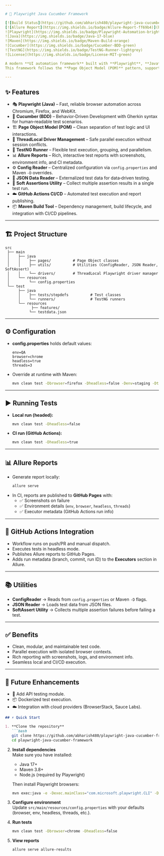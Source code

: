 ```yaml
---

# 🚀 Playwright Java Cucumber Framework  

[![Build Status](https://github.com/abharish480/playwright-java-cucumber-framework/actions/workflows/maven.yml/badge.svg)](https://github.com/abharish480/playwright-java-cucumber-framework/actions)
[![Allure Report](https://img.shields.io/badge/Allure-Report-ff69b4)](https://abharish480.github.io/playwright-java-cucumber-framework/)  
![Playwright](https://img.shields.io/badge/Playwright-Automation-brightgreen)  
![Java](https://img.shields.io/badge/Java-17-blue)  
![Maven](https://img.shields.io/badge/Maven-Build-orange)  
![Cucumber](https://img.shields.io/badge/Cucumber-BDD-green)  
![TestNG](https://img.shields.io/badge/TestNG-Runner-lightgrey)  
![License](https://img.shields.io/badge/License-MIT-green)  

A modern **UI automation framework** built with **Playwright**, **Java**, **Cucumber**, and **Maven**, designed for scalability, maintainability, and CI/CD integration.  
This framework follows the **Page Object Model (POM)** pattern, supports **parallel execution** with `ThreadLocal`, integrates with **Allure Reports**, and runs seamlessly on **GitHub Actions**.

---
```


## ✨ Features

- 🎭 **Playwright (Java)** – Fast, reliable browser automation across Chromium, Firefox, and WebKit.  
- 🥒 **Cucumber (BDD)** – Behavior‑Driven Development with Gherkin syntax for human‑readable test scenarios.  
- 🏗 **Page Object Model (POM)** – Clean separation of test logic and UI interactions.  
- 🧵 **ThreadLocal Driver Management** – Safe parallel execution without session conflicts.  
- 🧪 **TestNG Runner** – Flexible test execution, grouping, and parallelism.  
- 📊 **Allure Reports** – Rich, interactive test reports with screenshots, environment info, and CI metadata.  
- ⚙️ **Config Reader** – Centralized configuration via `config.properties` and Maven `-D` overrides.  
- 📂 **JSON Data Reader** – Externalized test data for data‑driven testing.  
- 🧷 **Soft Assertions Utility** – Collect multiple assertion results in a single test run.  
- ☁️ **GitHub Actions CI/CD** – Automated test execution and report publishing.  
- 📦 **Maven Build Tool** – Dependency management, build lifecycle, and integration with CI/CD pipelines.  

---

## 🏗 Project Structure

```
src
 ├── main
 │    ├── java
 │    │    ├── pages/          # Page Object classes
 │    │    ├── utils/          # Utilities (ConfigReader, JSON Reader, SoftAssert)
 │    │    └── drivers/        # ThreadLocal Playwright driver manager
 │    └── resources
 │         └── config.properties
 └── test
      ├── java
      │    ├── tests/stepdefs          # Test classes
      │    └── runners/                # TestNG runners
      └── resources
            ├── features/  
           └── testdata.json
```

---

## ⚙️ Configuration

- **config.properties** holds default values:
  ```properties
  env=QA
  browser=chrome
  headless=true
  threads=3
  ```
- Override at runtime with Maven:
  ```bash
  mvn clean test -Dbrowser=firefox -Dheadless=false -Denv=staging -Dthreads=2 -Dtags=@regression
  ```

---

## ▶️ Running Tests

- **Local run (headed):**
  ```bash
  mvn clean test -Dheadless=false
  ```

- **CI run (GitHub Actions):**
  ```bash
  mvn clean test -Dheadless=true
  ```

---

## 📊 Allure Reports

- Generate report locally:
  ```bash
  allure serve
  ```
- In CI, reports are published to **GitHub Pages** with:
  - ✅ Screenshots on failure  
  - ✅ Environment details (`env`, `browser`, `headless`, `threads`)  
  - ✅ Executor metadata (GitHub Actions run info)  

---

## 🔗 GitHub Actions Integration

- Workflow runs on push/PR and manual dispatch.  
- Executes tests in headless mode.  
- Publishes Allure reports to GitHub Pages.  
- Adds run metadata (branch, commit, run ID) to the **Executors** section in Allure.  

---

## 📚 Utilities

- **ConfigReader** → Reads from `config.properties` or Maven `-D` flags.  
- **JSON Reader** → Loads test data from JSON files.  
- **SoftAssert Utility** → Collects multiple assertion failures before failing a test.  

---

## ✅ Benefits

- Clean, modular, and maintainable test code.  
- Parallel execution with isolated browser contexts.  
- Rich reporting with screenshots, logs, and environment info.  
- Seamless local and CI/CD execution.  

---

## 🌟 Future Enhancements

- 🔄 Add API testing module.  
- 📦 Dockerized test execution.  
- ☁️ Integration with cloud providers (BrowserStack, Sauce Labs).  

```markdown
## ⚡ Quick Start

1. **Clone the repository**  
   ```bash
   git clone https://github.com/abharish480/playwright-java-cucumber-framework.git
   cd playwright-java-cucumber-framework
   ```

2. **Install dependencies**  
   Make sure you have installed:
   - Java 17+  
   - Maven 3.8+  
   - Node.js (required by Playwright)  

   Then install Playwright browsers:  
   ```bash
   mvn exec:java -e -Dexec.mainClass="com.microsoft.playwright.CLI" -Dexec.args="install"
   ```

3. **Configure environment**  
   Update `src/main/resources/config.properties` with your defaults (browser, env, headless, threads, etc.).

4. **Run tests**  
   ```bash
   mvn clean test -Dbrowser=chrome -Dheadless=false
   ```

5. **View reports**  
   ```bash
   allure serve allure-results
   ```
```
